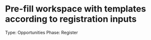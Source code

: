 # Pre-fill workspace with templates according to registration inputs

Type: Opportunities
Phase: Register